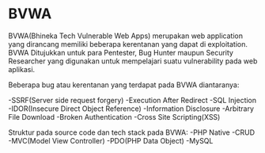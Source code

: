 # BVWA
BVWA(Bhineka Tech Vulnerable Web Apps) merupakan web application yang dirancang memiliki beberapa kerentanan yang dapat di exploitation. 
BVWA Ditujukkan untuk para Pentester, Bug Hunter maupun Security Researcher yang digunakan untuk mempelajari suatu vulnerability pada web aplikasi.

Beberapa bug atau kerentanan yang terdapat pada BVWA diantaranya:

-SSRF(Server side request forgery)
-Execution After Redirect
-SQL Injection 
-IDOR(Insecure Direct Object Reference)
-Information Disclosure
-Arbitrary File Download
-Broken Authentication
-Cross Site Scripting(XSS)


Struktur pada source code dan tech stack pada BVWA:
-PHP Native
-CRUD
-MVC(Model View Controller)
-PDO(PHP Data Object)
-MySQL
  
 
